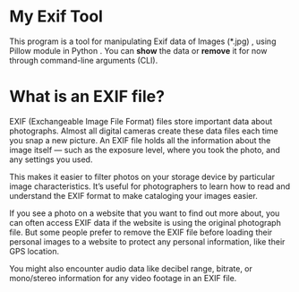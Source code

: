 # My Exif Tool

This program is a tool for manipulating Exif data of Images (*.jpg) , using Pillow module in Python .
You can **show** the data or **remove** it for now through command-line arguments (CLI).


# What is an EXIF file?

EXIF (Exchangeable Image File Format) files store important data about photographs. Almost all digital cameras create these data files each time you snap a new picture. An EXIF file holds all the information about the image itself — such as the exposure level, where you took the photo, and any settings you used.

This makes it easier to filter photos on your storage device by particular image characteristics. It’s useful for photographers to learn how to read and understand the EXIF format to make cataloging your images easier.

If you see a photo on a website that you want to find out more about, you can often access EXIF data if the website is using the original photograph file. But some people prefer to remove the EXIF file before loading their personal images to a website to protect any personal information, like their GPS location.

You might also encounter audio data like decibel range, bitrate, or mono/stereo information for any video footage in an EXIF file.


